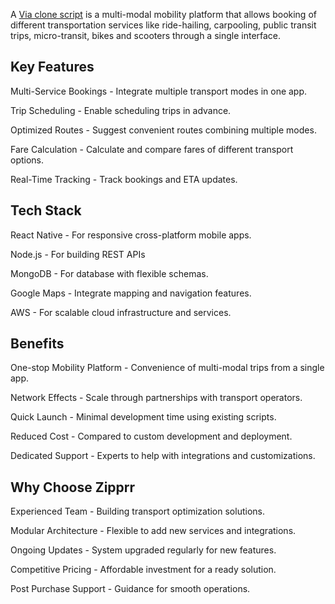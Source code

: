 A <a href="https://zipprr.com/category/via-clone/">Via clone script</a> is a multi-modal mobility platform that allows booking of different transportation services like ride-hailing, carpooling, public transit trips, micro-transit, bikes and scooters through a single interface.

<h2><b>Key Features</b></h2>

Multi-Service Bookings - Integrate multiple transport modes in one app.

Trip Scheduling - Enable scheduling trips in advance.

Optimized Routes - Suggest convenient routes combining multiple modes.

Fare Calculation - Calculate and compare fares of different transport options.

Real-Time Tracking - Track bookings and ETA updates.

<h2><b>Tech Stack</b></h2>

React Native - For responsive cross-platform mobile apps.

Node.js - For building REST APIs

MongoDB - For database with flexible schemas.

Google Maps - Integrate mapping and navigation features.

AWS - For scalable cloud infrastructure and services.

<h2><b>Benefits</b></h2>

One-stop Mobility Platform - Convenience of multi-modal trips from a single app.

Network Effects - Scale through partnerships with transport operators.

Quick Launch - Minimal development time using existing scripts.

Reduced Cost - Compared to custom development and deployment.

Dedicated Support - Experts to help with integrations and customizations.

<h2><b>Why Choose Zipprr</b></h2>

Experienced Team - Building transport optimization solutions.

Modular Architecture - Flexible to add new services and integrations.

Ongoing Updates - System upgraded regularly for new features.

Competitive Pricing - Affordable investment for a ready solution.

Post Purchase Support - Guidance for smooth operations.
